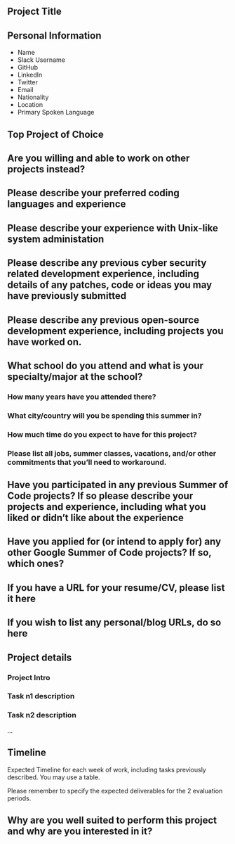 ## Project Title

## Personal Information
* Name
* Slack Username
* GitHub
* LinkedIn
* Twitter
* Email
* Nationality
* Location
* Primary Spoken Language

## Top Project of Choice

## Are you willing and able to work on other projects instead?

## Please describe your preferred coding languages and experience

## Please describe your experience with Unix-like system administation

## Please describe any previous cyber security related development experience, including details of any patches, code or ideas you may have previously submitted

## Please describe any previous open-source development experience, including projects you have worked on.

## What school do you attend and what is your specialty/major at the school?
### How many years have you attended there?
### What city/country will you be spending this summer in?
### How much time do you expect to have for this project?
### Please list all jobs, summer classes, vacations, and/or other commitments that you’ll need to workaround.

## Have you participated in any previous Summer of Code projects? If so please describe your projects and experience, including what you liked or didn’t like about the experience

## Have you applied for (or intend to apply for) any other Google Summer of Code projects? If so, which ones?
## If you have a URL for your resume/CV, please list it here

## If you wish to list any personal/blog URLs, do so here

## Project details

### Project Intro

### Task n1 description
### Task n2 description
...

## Timeline
Expected Timeline for each week of work, including tasks previously described. You may use a table.

Please remember to specify the expected deliverables for the 2 evaluation periods.

## Why are you well suited to perform this project and why are you interested in it?